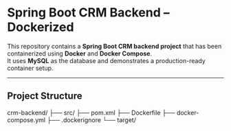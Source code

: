 # Spring Boot CRM Backend – Dockerized

This repository contains a **Spring Boot CRM backend project** that has been containerized using **Docker** and **Docker Compose**.  
It uses **MySQL** as the database and demonstrates a production-ready container setup.

---

## **Project Structure**

crm-backend/
├── src/
├── pom.xml
├── Dockerfile
├── docker-compose.yml
├── .dockerignore
└── target/
